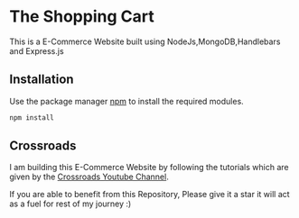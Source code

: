 # The Shopping Cart

This is a E-Commerce Website built using NodeJs,MongoDB,Handlebars and Express.js

## Installation

Use the package manager [npm](https://www.npmjs.com/) to install the required modules.

```bash
npm install 
```

## Crossroads

I am building this E-Commerce Website by following the tutorials which are given by the [Crossroads Youtube Channel](https://www.youtube.com/channel/UCoGHeFY7jE2OB_TJS_87MOA).

If you are able to benefit from this Repository, Please give it a star it will act as a fuel for rest of my journey :)


